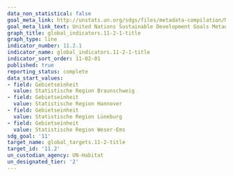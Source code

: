 ```yaml
---
data_non_statistical: false
goal_meta_link: http://unstats.un.org/sdgs/files/metadata-compilation/Metadata-Goal-11.pdf
goal_meta_link_text: United Nations Sustainable Development Goals Metadata (pdf 2066kB)
graph_title: global_indicators.11-2-1-title
graph_type: line
indicator_number: 11.2.1
indicator_name: global_indicators.11-2-1-title
indicator_sort_order: 11-02-01
published: true
reporting_status: complete
data_start_values:
- field: Gebietseinheit
  value: Statistische Region Braunschweig
- field: Gebietseinheit
  value: Statistische Region Hannover
- field: Gebietseinheit
  value: Statistische Region Lüneburg
- field: Gebietseinheit
  value: Statistische Region Weser-Ems
sdg_goal: '11'
target_name: global_targets.11-2-title
target_id: '11.2'
un_custodian_agency: UN-Habitat
un_designated_tier: '2'
---
```

